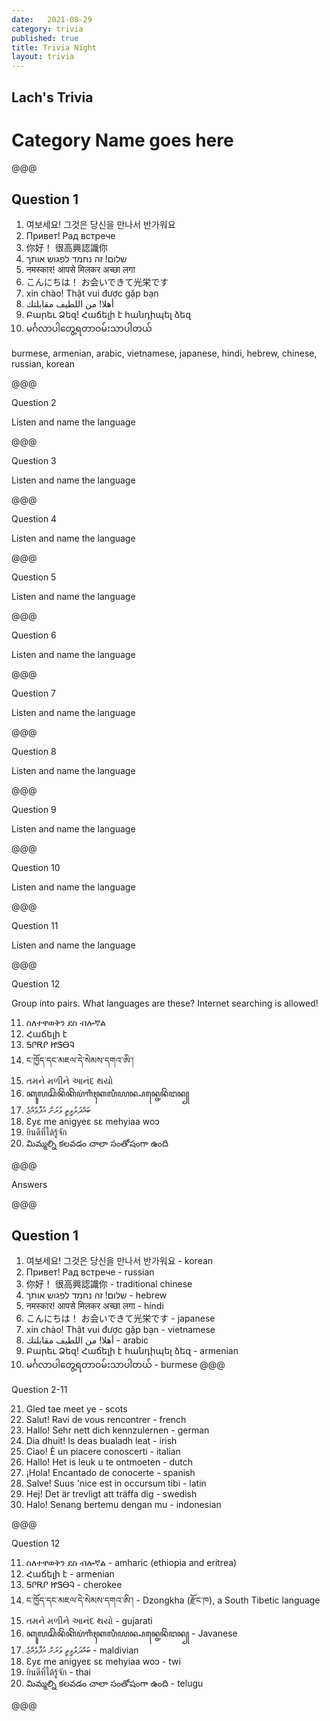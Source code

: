 ```yaml
---
date:   2021-08-29
category: trivia
published: true
title: Trivia Night
layout: trivia
---
```


## Lach's Trivia
# Category Name goes here

@@@

## Question 1

1. 여보세요! 그것은 당신을 만나서 반가워요
2. Привет! Рад встрече
3. 你好！ 很高興認識你
4. שלום! זה נחמד לפגוש אותך
5. नमस्कार! आपसे मिलकर अच्छा लगा
6. こんにちは！ お会いできて光栄です
7. xin chào! Thật vui được gặp bạn
8. أهلا! من اللطيف مقابلتك
9. Բարեւ Ձեզ! Հաճելի է հանդիպել ձեզ
10. မင်္ဂလာပါတွေ့ရတာဝမ်းသာပါတယ်

burmese, armenian, arabic, vietnamese, japanese, hindi, hebrew, chinese, russian, korean

@@@

Question 2

Listen and name the language

@@@

Question 3

Listen and name the language

@@@

Question 4

Listen and name the language

@@@

Question 5

Listen and name the language

@@@

Question 6

Listen and name the language

@@@

Question 7

Listen and name the language

@@@

Question 8

Listen and name the language

@@@

Question 9

Listen and name the language

@@@

Question 10

Listen and name the language

@@@

Question 11

Listen and name the language

<div style='display: none'>
21. Gled tae meet ye
22. Salut! Ravi de vous rencontrer
23. Hallo! Sehr nett dich kennzulernen
24. Dia dhuit! Is deas bualadh leat
25. Ciao! È un piacere conoscerti
26. Hallo! Het is leuk u te ontmoeten
27. ¡Hola! Encantado de conocerte
28. Salve! Suus 'nice est in occursum tibi
29. Hej! Det är trevligt att träffa dig
30. Halo! Senang bertemu dengan mu
</div>


@@@

Question 12

Group into pairs. What languages are these? Internet searching is allowed!

11. ስለተዋወቅን ደስ ብሎኛል
12. Հաճելի է
13. ᎦᎵᎡᎵ ᏥᏕᎾᎸ
14. ང་ཁྱོད་དང་མཇལ་དེ་སེམས་དགའ་ཨི་།
15. તમને મળીને આનંદ થયો
16. ꦏꦸꦭꦱꦼꦤꦼꦁꦏꦼꦥꦁꦒꦶꦃꦏꦭꦶꦪꦤ꧀ꦥꦤ꧀ꦗꦺꦤꦼꦁꦔꦤ꧀
17. ބައްދަލުވީތީ ވަރަށް އުފާވެއްޖެ
18. Ɛyɛ me anigyeɛ sɛ mehyiaa woɔ
19. ยินดีที่ได้รู้จัก
20. మిమ్మల్ని కలవడం చాలా సంతోషంగా ఉంది


@@@

Answers

@@@

## Question 1
1. 여보세요! 그것은 당신을 만나서 반가워요 - korean
2. Привет! Рад встрече - russian
3. 你好！ 很高興認識你 - traditional chinese
4. שלום! זה נחמד לפגוש אותך - hebrew
5. नमस्कार! आपसे मिलकर अच्छा लगा - hindi
6. こんにちは！ お会いできて光栄です - japanese
7. xin chào! Thật vui được gặp bạn - vietnamese
8. أهلا! من اللطيف مقابلتك - arabic
9. Բարեւ Ձեզ! Հաճելի է հանդիպել ձեզ - armenian
10. မင်္ဂလာပါတွေ့ရတာဝမ်းသာပါတယ် - burmese
@@@

Question 2-11

21. Gled tae meet ye - scots
22. Salut! Ravi de vous rencontrer - french
23. Hallo! Sehr nett dich kennzulernen - german
24. Dia dhuit! Is deas bualadh leat - irish
25. Ciao! È un piacere conoscerti - italian
26. Hallo! Het is leuk u te ontmoeten - dutch
27. ¡Hola! Encantado de conocerte - spanish
28. Salve! Suus 'nice est in occursum tibi - latin
29. Hej! Det är trevligt att träffa dig - swedish
30. Halo! Senang bertemu dengan mu - indonesian

@@@

Question 12

11. ስለተዋወቅን ደስ ብሎኛል - amharic (ethiopia and eritrea)
12. Հաճելի է - armenian
13. ᎦᎵᎡᎵ ᏥᏕᎾᎸ  - cherokee
14. ང་ཁྱོད་དང་མཇལ་དེ་སེམས་དགའ་ཨི་། - Dzongkha (རྫོང་ཁ), a South Tibetic language
15. તમને મળીને આનંદ થયો - gujarati
16. ꦏꦸꦭꦱꦼꦤꦼꦁꦏꦼꦥꦁꦒꦶꦃꦏꦭꦶꦪꦤ꧀ꦥꦤ꧀ꦗꦺꦤꦼꦁꦔꦤ꧀ - Javanese
17. ބައްދަލުވީތީ ވަރަށް އުފާވެއްޖެ - maldivian
18. Ɛyɛ me anigyeɛ sɛ mehyiaa woɔ - twi
19. ยินดีที่ได้รู้จัก - thai
20. మిమ్మల్ని కలవడం చాలా సంతోషంగా ఉంది - telugu

@@@
